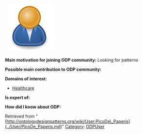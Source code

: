 [![Image:ODPUser.png](../images/a/a6/ODPUser.png)](../Image/ODPUser.png.md "Image:ODPUser.png")




  





__Main motivation for joining ODP community:__ Looking for patterns


__Possible main contribution to ODP community:__


__Domains of interest:__



* [Healthcare](../Community/Healthcare.md "Community:Healthcare")


__Is expert of:__


  

__How did I know about ODP:__






Retrieved from "[http://ontologydesignpatterns.org/wiki/User:PicoDe\_Paperis](../User/PicoDe_Paperis.md)"
 [Category](http://ontologydesignpatterns.org/wiki/Special:Categories "Special:Categories"): [ODPUser](../Category/ODPUser.md "Category:ODPUser")
